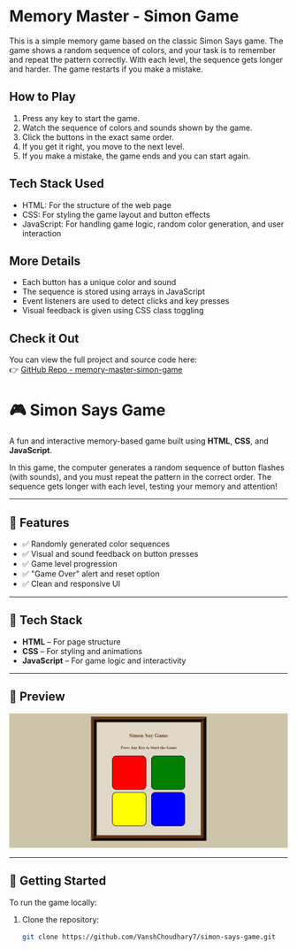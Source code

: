 # Memory Master - Simon Game

This is a simple memory game based on the classic Simon Says game. The game shows a random sequence of colors, and your task is to remember and repeat the pattern correctly. With each level, the sequence gets longer and harder. The game restarts if you make a mistake.

## How to Play

1. Press any key to start the game.
2. Watch the sequence of colors and sounds shown by the game.
3. Click the buttons in the exact same order.
4. If you get it right, you move to the next level.
5. If you make a mistake, the game ends and you can start again.

## Tech Stack Used

- HTML: For the structure of the web page
- CSS: For styling the game layout and button effects
- JavaScript: For handling game logic, random color generation, and user interaction

## More Details

- Each button has a unique color and sound
- The sequence is stored using arrays in JavaScript
- Event listeners are used to detect clicks and key presses
- Visual feedback is given using CSS class toggling

## Check it Out

You can view the full project and source code here:  
👉 [GitHub Repo - memory-master-simon-game](https://github.com/VanshChoudhary7/memory-master-simon-game)





# 🎮 Simon Says Game

A fun and interactive memory-based game built using **HTML**, **CSS**, and **JavaScript**.

In this game, the computer generates a random sequence of button flashes (with sounds), and you must repeat the pattern in the correct order. The sequence gets longer with each level, testing your memory and attention!

---

## 🌟 Features

- ✅ Randomly generated color sequences
- ✅ Visual and sound feedback on button presses
- ✅ Game level progression
- ✅ "Game Over" alert and reset option
- ✅ Clean and responsive UI

---

## 🧰 Tech Stack

- **HTML** – For page structure
- **CSS** – For styling and animations
- **JavaScript** – For game logic and interactivity

---

## 📸 Preview

<img src = "Screenshot_18-7-2025_192623_.jpeg" alt = "Image">

---

## 🚀 Getting Started

To run the game locally:

1. Clone the repository:
   ```bash
   git clone https://github.com/VanshChoudhary7/simon-says-game.git
